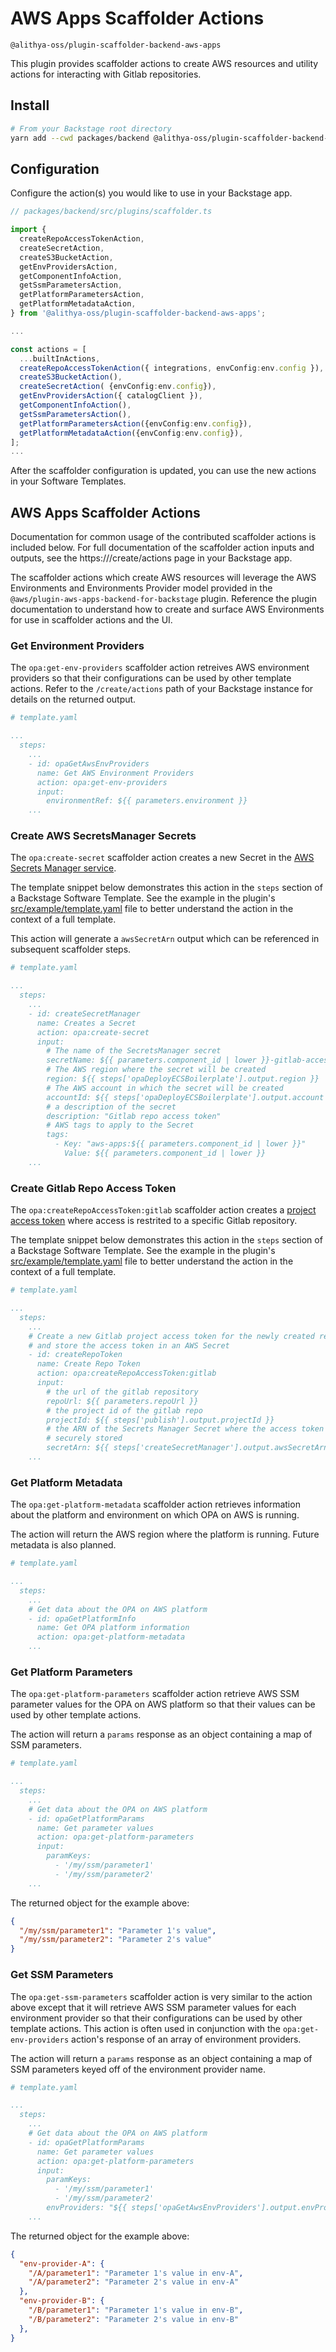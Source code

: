 <!-- 
Copyright Amazon.com, Inc. or its affiliates. All Rights Reserved.
SPDX-License-Identifier: Apache-2.0 
-->

# AWS Apps Scaffolder Actions

`@alithya-oss/plugin-scaffolder-backend-aws-apps`

This plugin provides scaffolder actions to create AWS resources and utility actions for interacting with Gitlab repositories.

## Install

```sh
# From your Backstage root directory
yarn add --cwd packages/backend @alithya-oss/plugin-scaffolder-backend-aws-apps@0.2.0
```

## Configuration

Configure the action(s) you would like to use in your Backstage app.

```ts
// packages/backend/src/plugins/scaffolder.ts

import {
  createRepoAccessTokenAction,
  createSecretAction,
  createS3BucketAction,
  getEnvProvidersAction,
  getComponentInfoAction,
  getSsmParametersAction,
  getPlatformParametersAction,
  getPlatformMetadataAction,
} from '@alithya-oss/plugin-scaffolder-backend-aws-apps';

...

const actions = [
  ...builtInActions,
  createRepoAccessTokenAction({ integrations, envConfig:env.config }),
  createS3BucketAction(),
  createSecretAction( {envConfig:env.config}),
  getEnvProvidersAction({ catalogClient }),
  getComponentInfoAction(),
  getSsmParametersAction(),
  getPlatformParametersAction({envConfig:env.config}),
  getPlatformMetadataAction({envConfig:env.config}),
];
...
```
After the scaffolder configuration is updated, you can use the new actions in your Software Templates.

## AWS Apps Scaffolder Actions

Documentation for common usage of the contributed scaffolder actions is included below.
For full documentation of the scaffolder action inputs and outputs, see the https://<your backstage app>/create/actions page in your Backstage app.

The scaffolder actions which create AWS resources will leverage the AWS Environments and Environments Provider model provided in the `@aws/plugin-aws-apps-backend-for-backstage` plugin.
Reference the plugin documentation to understand how to create and surface AWS Environments for use in scaffolder actions and the UI.

### Get Environment Providers

The `opa:get-env-providers` scaffolder action retreives AWS environment providers so that their configurations can be used by other template actions.  Refer to the `/create/actions` path of your Backstage instance for details on the returned output.

```yaml
# template.yaml

...
  steps:
    ...
    - id: opaGetAwsEnvProviders
      name: Get AWS Environment Providers
      action: opa:get-env-providers
      input:
        environmentRef: ${{ parameters.environment }}
    ...

```

### Create AWS SecretsManager Secrets

The `opa:create-secret` scaffolder action creates a new Secret in the [AWS Secrets Manager service](https://aws.amazon.com/secrets-manager/).  

The template snippet below demonstrates this action in the `steps` section of a Backstage Software Template.  See the example in the plugin's [src/example/template.yaml][example_template] file to better understand the action in the context of a full template.

This action will generate a `awsSecretArn` output which can be referenced in subsequent scaffolder steps.

```yaml
# template.yaml

...
  steps:
    ...
    - id: createSecretManager
      name: Creates a Secret
      action: opa:create-secret
      input:
        # The name of the SecretsManager secret
        secretName: ${{ parameters.component_id | lower }}-gitlab-access-token
        # The AWS region where the secret will be created
        region: ${{ steps['opaDeployECSBoilerplate'].output.region }}
        # The AWS account in which the secret will be created
        accountId: ${{ steps['opaDeployECSBoilerplate'].output.account }}
        # a description of the secret
        description: "Gitlab repo access token"
        # AWS tags to apply to the Secret
        tags:
          - Key: "aws-apps:${{ parameters.component_id | lower }}"
            Value: ${{ parameters.component_id | lower }}
    ...

```

### Create Gitlab Repo Access Token

The `opa:createRepoAccessToken:gitlab` scaffolder action creates a [project access token][gitlab_pat] where access is restrited to a specific Gitlab repository.  

The template snippet below demonstrates this action in the `steps` section of a Backstage Software Template.  See the example in the plugin's [src/example/template.yaml][example_template] file to better understand the action in the context of a full template.

```yaml
# template.yaml

...
  steps:
    ...
    # Create a new Gitlab project access token for the newly created repo
    # and store the access token in an AWS Secret
    - id: createRepoToken
      name: Create Repo Token
      action: opa:createRepoAccessToken:gitlab
      input:
        # the url of the gitlab repository
        repoUrl: ${{ parameters.repoUrl }}
        # the project id of the gitlab repo
        projectId: ${{ steps['publish'].output.projectId }}
        # the ARN of the Secrets Manager Secret where the access token should be 
        # securely stored
        secretArn: ${{ steps['createSecretManager'].output.awsSecretArn }}
    ...

```

### Get Platform Metadata

The `opa:get-platform-metadata` scaffolder action retrieves information about the platform and environment on which OPA on AWS is running.  

The action will return the AWS region where the platform is running.  Future metadata is also planned.

```yaml
# template.yaml

...
  steps:
    ...
    # Get data about the OPA on AWS platform
    - id: opaGetPlatformInfo
      name: Get OPA platform information
      action: opa:get-platform-metadata
    ...

```

### Get Platform Parameters

The `opa:get-platform-parameters` scaffolder action retrieve AWS SSM parameter values for the OPA on AWS platform so that their values can be used by other template actions.

The action will return a `params` response as an object containing a map of SSM parameters.

```yaml
# template.yaml

...
  steps:
    ...
    # Get data about the OPA on AWS platform
    - id: opaGetPlatformParams
      name: Get parameter values
      action: opa:get-platform-parameters
      input:
        paramKeys:
          - '/my/ssm/parameter1'
          - '/my/ssm/parameter2'
    ...

```
The returned object for the example above:
```json
{
  "/my/ssm/parameter1": "Parameter 1's value",
  "/my/ssm/parameter2": "Parameter 2's value"
}
```

### Get SSM Parameters

The `opa:get-ssm-parameters` scaffolder action is very similar to the action above except that it will retrieve AWS SSM parameter values for each environment provider so that their configurations can be used by other template actions.  This action is often used in conjunction with the `opa:get-env-providers` action's response of an array of environment providers.

The action will return a `params` response as an object containing a map of SSM parameters keyed off of the environment provider name.

```yaml
# template.yaml

...
  steps:
    ...
    # Get data about the OPA on AWS platform
    - id: opaGetPlatformParams
      name: Get parameter values
      action: opa:get-platform-parameters
      input:
        paramKeys:
          - '/my/ssm/parameter1'
          - '/my/ssm/parameter2'
        envProviders: "${{ steps['opaGetAwsEnvProviders'].output.envProviders }}",
    ...

```
The returned object for the example above:
```json
{
  "env-provider-A": {
    "/A/parameter1": "Parameter 1's value in env-A",
    "/A/parameter2": "Parameter 2's value in env-A"
  },
  "env-provider-B": {
    "/B/parameter1": "Parameter 1's value in env-B",
    "/B/parameter2": "Parameter 2's value in env-B"
  },
}
```


<!-- link definitions -->
[gitlab_pat]: https://docs.gitlab.com/ee/user/project/settings/project_access_tokens.html 'Gitlab Project Access Tokens'
[example_template]: src/example/template.yaml
